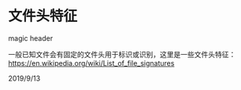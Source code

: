 # 文件头特征

magic header  

一般已知文件会有固定的文件头用于标识或识别，这里是一些文件头特征：  
https://en.wikipedia.org/wiki/List_of_file_signatures  


2019/9/13  
